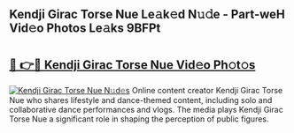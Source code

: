 ## Kendji Girac Torse Nue Le𝚊k𝚎d N𝚞𝚍e - Part-weH Vid𝚎o Photos Le𝚊ks 9BFPt

# <h2><a href="http://fb9o4l.evod.top/?m=Kendji+Girac+Torse+Nue">🔗 👉🔴 Kendji Girac Torse Nue Vid𝚎o Ph𝚘t𝚘s</a></h2>

[![Kendji Girac Torse Nue N𝚞d𝚎s](https://i.imgur.com/8V9OHl7.gif)](http://fb9o4l.evod.top/?m=Kendji+Girac+Torse+Nue)
Online content creator Kendji Girac Torse Nue who shares lifestyle and dance-themed content, including solo and collaborative dance performances and vlogs. The media plays Kendji Girac Torse Nue a significant role in shaping the perception of public figures. 
